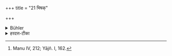+++
title = "21 भिषक्"

+++

<details><summary>Bühler</summary>

21. A (professional) physician is a person whose food must not be eaten, [^13] 


[^13]:  Manu IV, 212; Yājñ. I, 162.
</details>

<details><summary>हरदत्त-टीका</summary>

## सूत्रम्
भिषक् ॥ २१॥  
## टिप्पनी
अभोज्यान्न इति प्रकरणाद्गम्यते । भिषक् भैषज्यवृतिः। धर्मार्थं तु ये सर्पदष्टादींश्चिकित्सन्ति ते भोज्यान्ना एव ॥ २१ ॥
</details>

